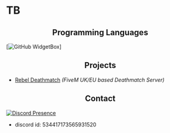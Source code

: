 <h1>TB</h1>


<h2 align="center">Programming Languages</h2>

[![GitHub WidgetBox](https://github-widgetbox.vercel.app/api/skills?languages=python,lua,js&includeNames=true&theme=mountain)]

<h2 align="center">Projects</h2>

- [Rebel Deathmatch](https://discord.gg/rebeldm) *(FiveM UK/EU based Deathmatch Server)*

<h2 align="center">Contact</h2>

[![Discord Presence](https://lanyard.cnrad.dev/api/534417173565931520)](https://discord.com/users/534417173565931520)

- discord id: 534417173565931520

